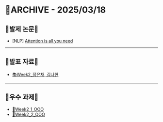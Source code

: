 # 📁ARCHIVE - 2025/03/18

## 💚발제 논문💚  
- [NLP] [Attention is all you need](https://proceedings.neurips.cc/paper_files/paper/2017/file/3f5ee243547dee91fbd053c1c4a845aa-Paper.pdf)
---

## 💚발표 자료💚
- [📚Week2_정은채, 김나현]()
---

## 💚우수 과제💚
- [🌟Week2_1_OOO]()
- [🌟Week2_2_OOO]()
